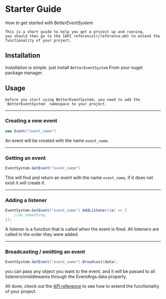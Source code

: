 # Starter Guide
*How to get started with BetterEventSystem*

```{seealso}
This is a short guide to help you get a project up and running.
you should then go to the [API reference](/reference.md) to extend the functionality of your project.
```

## Installation
Installation is simple. just install `BetterEventSystem` From your nuget package manager.

## Usage
```{note}
before you start using BetterEventSystem, you need to add the `BetterEventSystem` namespace to your project.
```

---
### Creating a new event
```c#
new Event("event_name")
```
An event will be created with the name `event_name`.

---
### Getting an event
```c#
EventSystem.GetEvent("event_name")
```
This will find and return an event with the name `event_name`, if it does not exist it will create it.

---
### Adding a listener
```c#
EventSystem.GetEvent("event_name").AddListener((e) => {
    //do something
});
```
A listener is a function that is called when the event is fired.
All listeners are called in the order they were added.

---
### Broadcasting / emitting an event
```c#
EventSystem.GetEvent("event_name").Broadcast(data);
```
you can pass any object you want to the event, and it will be passed to all listeners/middlewares through the EventArgs.data property.

All done, check out the [API reference](/reference.md) to see how to extend the functionality of your project.